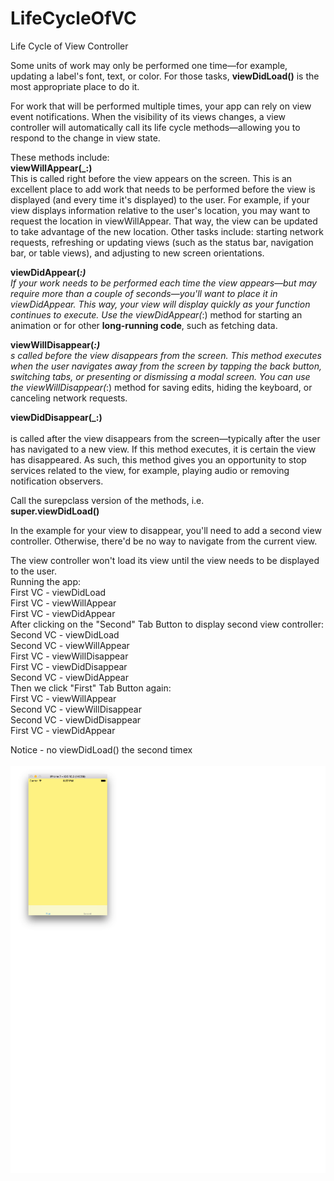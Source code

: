 # LifeCycleOfVC
Life Cycle of View Controller

Some units of work may only be performed one time—for example, updating a label's font, text, or color. For those tasks, <b>viewDidLoad()</b> is the most appropriate place to do it.

For work that will be performed multiple times, your app can rely on view event notifications. When the visibility of its views changes, a view controller will automatically call its life cycle methods—allowing you to respond to the change in view state.

These methods include:<br>
<b>viewWillAppear(_:)</b><br>
This is called right before the view appears on the screen. This is an excellent place to add work that needs to be performed before the view is displayed (and every time it's displayed) to the user. For example, if your view displays information relative to the user's location, you may want to request the location in viewWillAppear. That way, the view can be updated to take advantage of the new location. Other tasks include: starting network requests, refreshing or updating views (such as the status bar, navigation bar, or table views), and adjusting to new screen orientations.
<br>


<b>viewDidAppear(_:)</b><br>
If your work needs to be performed each time the view appears—but may require more than a couple of seconds—you'll want to place it in viewDidAppear. This way, your view will display quickly as your function continues to execute.
Use the viewDidAppear(_:) method for starting an animation or for other <b>long-running code</b>, such as fetching data.
<br>

<b>viewWillDisappear(_:)</b><br>
s called before the view disappears from the screen. This method executes when the user navigates away from the screen by tapping the back button, switching tabs, or presenting or dismissing a modal screen. You can use the viewWillDisappear(_:) method for saving edits, hiding the keyboard, or canceling network requests.
<br>

<b>viewDidDisappear(_:)</b><br><br>
is called after the view disappears from the screen—typically after the user has navigated to a new view. If this method executes, it is certain the view has disappeared. As such, this method gives you an opportunity to stop services related to the view, for example, playing audio or removing notification observers.
<br>

Call the surepclass version of the methods, i.e.<br>
<b>super.viewDidLoad()</b><br>

In the example for your view to disappear, you'll need to add a second view controller. Otherwise, there'd be no way to navigate from the current view.<br>

The view controller won't load its view until the view needs to be displayed to the user.<br>
Running the app:<br>
First VC - viewDidLoad<br>
First VC - viewWillAppear<br>
First VC - viewDidAppear<br>
After clicking on the "Second" Tab Button to display second view controller:<br>
Second VC - viewDidLoad<br>
Second VC - viewWillAppear<br>
First VC - viewWillDisappear<br>
First VC - viewDidDisappear<br>
Second VC - viewDidAppear<br>
Then we click "First" Tab Button again:<br>
First VC - viewWillAppear<br>
Second VC - viewWillDisappear<br>
Second VC - viewDidDisappear<br>
First VC - viewDidAppear<br>

Notice - no viewDidLoad() the second timex<br>
<br>
![App screen](https://github.com/oobii/LifeCycleOfVC/blob/master/LifeCycleOfVC.png)



